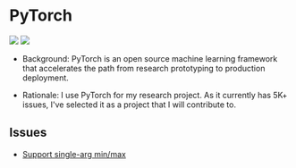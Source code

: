 # PyTorch

[![](https://img.shields.io/badge/pytorch-docs-green)](https://pytorch.org/docs/stable/index.html)
[![](https://img.shields.io/badge/pytorch-repo-blue)](https://github.com/pytorch/pytorch)

- Background: PyTorch is an open source machine learning framework that accelerates the path from research prototyping to production deployment.

- Rationale: I use PyTorch for my research project. As it currently has 5K+ issues, I've selected it as a project that I will contribute to. 

## Issues
- [Support single-arg min/max](https://github.com/pytorch/pytorch/issues/93539)
